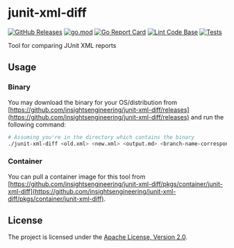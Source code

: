 # junit-xml-diff

[![GitHub Releases](https://img.shields.io/github/v/release/insightsengineering/junit-xml-diff)](https://github.com/insightsengineering/junit-xml-diff/releases)
[![go.mod](https://img.shields.io/github/go-mod/go-version/insightsengineering/junit-xml-diff)](go.mod)
[![Go Report Card](https://goreportcard.com/badge/github.com/insightsengineering/junit-xml-diff)](https://goreportcard.com/report/github.com/insightsengineering/junit-xml-diff)
[![Lint Code Base](https://github.com/insightsengineering/junit-xml-diff/actions/workflows/lint.yml/badge.svg)](https://github.com/insightsengineering/junit-xml-diff/actions/workflows/lint.yml)
[![Tests](https://github.com/insightsengineering/junit-xml-diff/actions/workflows/test.yml/badge.svg)](https://github.com/insightsengineering/junit-xml-diff/actions/workflows/test.yml)

Tool for comparing JUnit XML reports

## Usage

### Binary

You may download the binary for your OS/distribution from [https://github.com/insightsengineering/junit-xml-diff/releases](https://github.com/insightsengineering/junit-xml-diff/releases) and run the following command:

```bash
# Assuming you're in the directory which contains the binary
./junit-xml-diff <old.xml> <new.xml> <output.md> <branch-name-corresponding-to-old-xml> <positive-threshold> <negative-threshold>
```

### Container

You can pull a container image for this tool from [https://github.com/insightsengineering/junit-xml-diff/pkgs/container/junit-xml-diff](https://github.com/insightsengineering/junit-xml-diff/pkgs/container/junit-xml-diff).

## License

The project is licensed under the [Apache License, Version 2.0](LICENSE).
